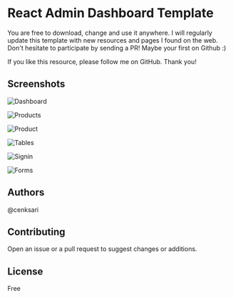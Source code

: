 # React Admin Dashboard Template
You are free to download, change and use it anywhere. I will regularly update this template with new resources and pages I found on the web. Don't hesitate to participate by sending a PR! Maybe your first on Github :)

If you like this resource, please follow me on GitHub. Thank you!

## Screenshots
![Dashboard](https://raw.githubusercontent.com/cenksari/react-admin/master/screenshots/dashboard.png)

![Products](https://raw.githubusercontent.com/cenksari/react-admin/master/screenshots/products.png)

![Product](https://raw.githubusercontent.com/cenksari/react-admin/master/screenshots/product.png)

![Tables](https://raw.githubusercontent.com/cenksari/react-admin/master/screenshots/tables.png)

![Signin](https://raw.githubusercontent.com/cenksari/react-admin/master/screenshots/signin.png)

![Forms](https://raw.githubusercontent.com/cenksari/react-admin/master/screenshots/forms.png)

## Authors
@cenksari

## Contributing
Open an issue or a pull request to suggest changes or additions.

## License
Free
